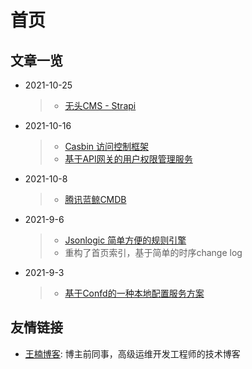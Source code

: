 # 首页

## 文章一览

* 2021-10-25
  > * [无头CMS - Strapi](业务方案/内容管理/headless-cms.md) 
* 2021-10-16
  > * [Casbin 访问控制框架](业务方案/权限管控/casbin.md)
  > * [基于API网关的用户权限管理服务](业务方案/权限管控/api_gateway_auth.md)
* 2021-10-8
  > * [腾讯蓝鲸CMDB](业务方案/配置管理/bk_cmdb.md)
* 2021-9-6
  > * [Jsonlogic 简单方便的规则引擎](tech_tutorial/workflow/jsonlogic.md)
  > * 重构了首页索引，基于简单的时序change log
* 2021-9-3
  > * [基于Confd的一种本地配置服务方案](业务方案/配置管理/基于confd的本地服务配置管理.md)

## 友情链接

* [王楠博客](https://vinnywang.com/): 博主前同事，高级运维开发工程师的技术博客
